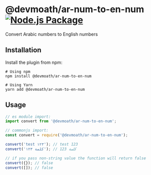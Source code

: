 # @devmoath/ar-num-to-en-num [![Node.js Package](https://github.com/DevMoath/ar-num-to-en-num/actions/workflows/npm-publish.yml/badge.svg)](https://github.com/DevMoath/ar-num-to-en-num/actions/workflows/npm-publish.yml)

Convert Arabic numbers to English numbers

## Installation

Install the plugin from npm:

```shell
# Using npm
npm install @devmoath/ar-num-to-en-num

# Using Yarn
yarn add @devmoath/ar-num-to-en-num
```

## Usage

```javascript
// es module import:
import convert from '@devmoath/ar-num-to-en-num';

// commonjs import:
const convert = require('@devmoath/ar-num-to-en-num');

convert('test ١٢٣'); // test 123
convert('كلمة ١٢٣'); // كلمة 123

// if you pass non-string value the function will return false
convert({}); // false
convert([]); // false
```
